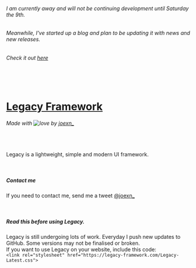 ###### I am currently away and will not be continuing development until Saturday the 9th.
###### Meanwhile, I've started up a blog and plan to be updating it with news and new releases.
###### Check it out [here](http://joe.akeo.xyz)
<br /><br />
# [Legacy Framework](https://legacy-framework.com)
###### Made with ![love](https://legacy-framework.com/Heart.png) by [joexn_](https://twitter.com/@joexn_)
<br /><br />
Legacy is a lightweight, simple and modern UI framework.
<br /><br /><br />
##### Contact me
If you need to contact me, send me a tweet [@joexn_](https://twitter.com/@joexn_)
<br /><br /><br />
##### Read this before using Legacy.
Legacy is still undergoing lots of work. Everyday I push new updates to GitHub. Some versions may not be finalised or broken. 
<br />
If you want to use Legacy on your website, include this code:
<br />
`<link rel="stylesheet" href="https://legacy-framework.com/Legacy-Latest.css">`
